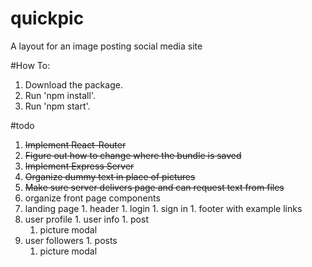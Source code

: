 # quickpic
A layout for an image posting social media site

#How To:
1. Download the package.
1. Run 'npm install'.
1. Run 'npm start'.

#todo
1. ~~Implement React-Router~~
1. ~~Figure out how to change where the bundle is saved~~
1. ~~Implement Express Server~~
1. ~~Organize dummy text in place of pictures~~
1. ~~Make sure server delivers page and can request text from files~~
1. organize front page components
  1. landing page
    1. header
    1. login
    1. sign in
    1. footer with example links
  1. user profile
    1. user info
    1. post
      1. picture modal
  1. user followers
    1. posts
      1. picture modal
